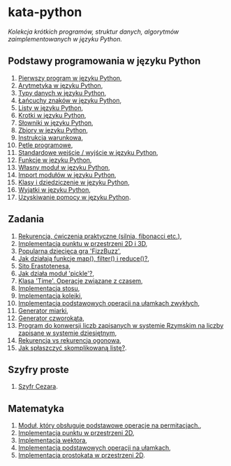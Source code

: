 # kata-python
_Kolekcja krótkich programów, struktur danych, algorytmów zaimplementowanych w języku Python._

Podstawy programowania w języku Python
----------------------------

01. [Pierwszy program w języku Python](/basic/lesson01.py),
02. [Arytmetyka w języku Python](/basic/lesson02.py),
03. [Typy danych w języku Python](/basic/lesson03.py),
04. [Łańcuchy znaków w języku Python](/basic/lesson04.py),
05. [Listy w języku Python](/basic/lesson05.py),
06. [Krotki w języku Python](/basic/lesson06.py),
07. [Słowniki w języku Python](/basic/lesson07.py),
08. [Zbiory w jezyku Python](/basic/lesson08.py),
09. [Instrukcja warunkowa](/basic/lesson09.py),
10. [Pętle programowe](/basic/lesson10.py),
11. [Standardowe wejście / wyjście w języku Python](/basic/lesson11.py),
12. [Funkcje w jezyku Python](/basic/lesson12.py),
13. [Własny moduł w języku Python](/basic/lesson13.py),
14. [Import modułów w języku Python](/basic/lesson13_import.py),
15. [Klasy i dziedziczenie w języku Python](/basic/lesson14.py),
16. [Wyjątki w języku Python](/basic/lesson15.py),
17. [Uzyskiwanie pomocy w języku Python](/basic/lesson16.py).

Zadania
----------------------------
01. [Rekurencja, ćwiczenia praktyczne (silnia, fibonacci etc.)](/tasks/recursion.py),
02. [Implementacja punktu w przestrzeni 2D i 3D](/tasks/point.py),
03. [Popularna dziecięca gra 'FizzBuzz'](/tasks/fizz_buzz.py),
04. [Jak działają funkcje map(), filter() i reduce()?](/tasks/map_filter_reduce.py),
05. [Sito Erastotenesa](/tasks/prime_numbers.py),
06. [Jak działa moduł 'pickle'?](/tasks/pickle_sample.py),
07. [Klasa 'Time'. Operacje związane z czasem](/tasks/time_operations.py),
08. [Implementacja stosu](/tasks/stack.py),
09. [Implementacja kolejki](/tasks/queue.py),
10. [Implementacja podstawowych operacji na ułamkach zwykłych](/tasks/fraction.py),
11. [Generator miarki](/tasks/measure.py),
12. [Generator czworokąta](/tasks/rectangle_generator.py),
13. [Program do konwersji liczb zapisanych w systemie Rzymskim na liczby zapisane w systemie dziesiętnym](/tasks/rome.py),
14. [Rekurencja vs rekurencja ogonowa](/tasks/recursion_tail.py),
15. [Jak spłaszczyć skomplikowaną listę?](/tasks/flatten.py).

Szyfry proste
----------------------------
01. [Szyfr Cezara](/cipher/caesar.py).

Matematyka
----------------------------
01. [Moduł, który obsługuje podstawowe operacje na permitacjach.](/math/perms.py),
02. [Implementacja punktu w przestrzeni 2D](./math/point.py),
03. [Implementacja wektora](./math/vector.py),
04. [Implementacja podstawowych operacji na ułamkach](./math/frac.py),
05. [Implementacja prostokata w przestrzeni 2D](./math/rectangle.py).
